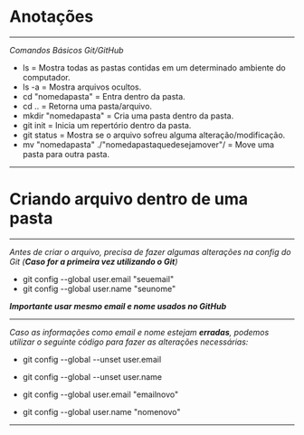 # Anotações
___________________________________________________________________________________

*Comandos Básicos Git/GitHub*

* ls = Mostra todas as pastas contidas em um determinado ambiente do computador.
* ls -a = Mostra arquivos ocultos.
* cd "nomedapasta" = Entra dentro da pasta.
* cd .. = Retorna uma pasta/arquivo.
* mkdir "nomedapasta" = Cria uma pasta dentro da pasta.
* git init = Inicia um repertório dentro da pasta.
* git status = Mostra se o arquivo sofreu alguma alteração/modificação.
* mv "nomedapasta" ./"nomedapastaquedesejamover"/ = Move uma pasta para outra pasta.
___________________________________________________________________________________

# Criando arquivo dentro de uma pasta
___________________________________________________________________________________

*Antes de criar o arquivo, precisa de fazer algumas alterações na config do Git (**Caso for a primeira vez utilizando o Git**)*

* git config --global user.email "seuemail"
* git config --global user.name "seunome"

***Importante usar mesmo email e nome usados no GitHub***

___________________________________________________________________________________

 *Caso as informações como email e nome estejam ***erradas***, podemos utilizar o seguinte código para fazer as alterações necessárias:*
 
 * git config --global --unset user.email
 * git config --global --unset user.name

* git config --global user.email "emailnovo"
* git config --global user.name "nomenovo"

___________________________________________________________________________________
